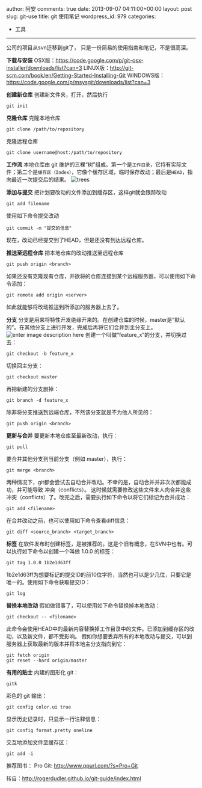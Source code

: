 author: 阿安
comments: true
date: 2013-09-07 04:11:00+00:00
layout: post
slug: git-use
title: git 使用笔记
wordpress_id: 979
categories:
- 工具
---

公司的项目从svn迁移到git了， 只是一份简易的使用指南和笔记，不是很高深。





**下载与安装** 
OSX版：https://code.google.com/p/git-osx-installer/downloads/list?can=3 
LINUX版：http://git-scm.com/book/en/Getting-Started-Installing-Git 
WINDOWS版：https://code.google.com/p/msysgit/downloads/list?can=3





**创建新仓库** 
创建新文件夹，打开，然后执行




    
    git init





**克隆仓库** 
克隆本地仓库




    
    git clone /path/to/repository
    





克隆远程仓库




    
    git clone username@host:/path/to/repository
    





**工作流** 
本地仓库由 git 维护的三棵“树”组成。第一个是`工作目录`，它持有实际文件；第二个是`缓存区（Index）`，它像个缓存区域，临时保存改动；最后是`HEAD`，指向最近一次提交后的结果。 
![trees](/wp-content/uploads/2013/09/trees.png)





**添加与提交** 
把计划要改动的文件添加到缓存区，这样git就会跟踪改动




    
    git add filename
    





使用如下命令提交改动




    
    git commit -m "提交的信息"
    





现在，改动已经提交到了HEAD，但是还没有到达远程仓库。





**推送至远程仓库** 
把本地仓库的改动推送至远程仓库




    
    git push origin <branch>
    





如果还没有克隆现有仓库，并欲将的仓库连接到某个远程服务器，可以使用如下命令添加：




    
    git remote add origin <server>
    





如此就能够将改动推送到所添加的服务器上去了。





**分支** 
分支是用来将特性开发绝缘开来的。在创建仓库的时候，master是“默认的”。在其他分支上进行开发，完成后再将它们合并到主分支上。 
![enter image description here](/wp-content/uploads/2013/09/branches.png)
创建一个叫做“feature_x”的分支，并切换过去：




    
    git checkout -b feature_x
    





切换回主分支：




    
    git checkout master
    





再把新建的分支删掉：




    
    git branch -d feature_x
    





除非将分支推送到远端仓库，不然该分支就是不为他人所见的：




    
    git push origin <branch>
    





**更新与合并** 
要更新本地仓库至最新改动，执行：




    
    git pull
    





要合并其他分支到当前分支（例如 master），执行：




    
    git merge <branch>
    





两种情况下，git都会尝试去自动合并改动。不幸的是，自动合并并非次次都能成功，并可能导致 冲突（conflicts）。 这时候就需要修改这些文件来人肉合并这些冲突（conflicts）了。改完之后，需要执行如下命令以将它们标记为合并成功：




    
    git add <filename>
    





在合并改动之前，也可以使用如下命令查看diff信息：




    
    
    git diff <source_branch> <target_branch>
    





**标签** 
在软件发布时创建标签，是被推荐的。这是个旧有概念，在SVN中也有。可以执行如下命令以创建一个叫做 1.0.0 的标签：




    
    git tag 1.0.0 1b2e1d63ff
    





1b2e1d63ff为想要标记的提交ID的前10位字符，当然也可以是少几位，只要它是唯一的。使用如下命令获取提交ID：




    
    git log
    





**替换本地改动** 
假如做错事了，可以使用如下命令替换掉本地改动：




    
    git checkout -- <filename>
    





此命令会使用HEAD中的最新内容替换掉工作目录中的文件。已添加到缓存区的改动，以及新文件，都不受影响。 假如你想要丢弃所有的本地改动与提交，可以到服务器上获取最新的版本并将本地主分支指向到它：




    
    
    git fetch origin
    git reset --hard origin/master
    





**有用的贴士** 
内建的图形化 git：




    
    gitk
    





彩色的 git 输出：




    
    git config color.ui true
    





显示历史记录时，只显示一行注释信息：




    
    git config format.pretty oneline
    





交互地添加文件至缓存区：




    
    git add -i
    





推荐图书： Pro Git: http://www.ppurl.com/?s=Pro+Git





转自：http://rogerdudler.github.io/git-guide/index.html



